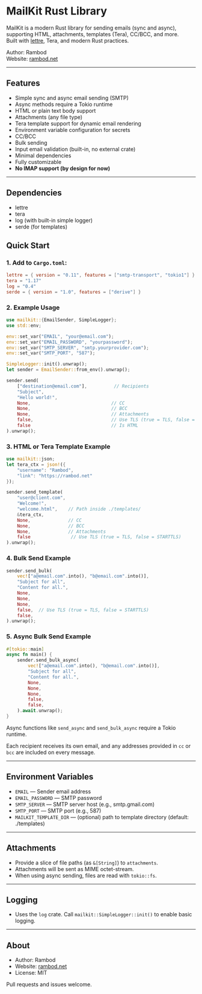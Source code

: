 # MailKit Rust Library

MailKit is a modern Rust library for sending emails (sync and async), supporting HTML, attachments, templates (Tera), CC/BCC, and more.  
Built with [lettre](https://lettre.rs), Tera, and modern Rust practices.

Author: Rambod  
Website: [rambod.net](https://rambod.net)

---

## Features

- Simple sync and async email sending (SMTP)
- Async methods require a Tokio runtime
- HTML or plain text body support
- Attachments (any file type)
- Tera template support for dynamic email rendering
- Environment variable configuration for secrets
- CC/BCC
- Bulk sending
- Input email validation (built-in, no external crate)
- Minimal dependencies
- Fully customizable
- **No IMAP support (by design for now)**

---

## Dependencies

- lettre
- tera
- log (with built-in simple logger)
- serde (for templates)

## Quick Start

### 1. Add to `Cargo.toml`:

```toml
lettre = { version = "0.11", features = ["smtp-transport", "tokio1"] }
tera = "1.17"
log = "0.4"
serde = { version = "1.0", features = ["derive"] }
```

### 2. Example Usage

```rust
use mailkit::{EmailSender, SimpleLogger};
use std::env;

env::set_var("EMAIL", "your@email.com");
env::set_var("EMAIL_PASSWORD", "yourpassword");
env::set_var("SMTP_SERVER", "smtp.yourprovider.com");
env::set_var("SMTP_PORT", "587");

SimpleLogger::init().unwrap();
let sender = EmailSender::from_env().unwrap();

sender.send(
    ["destination@email.com"],          // Recipients
    "Subject",
    "Hello world!",
    None,                              // CC
    None,                              // BCC
    None,                              // Attachments
    false,                             // Use TLS (true = TLS, false = STARTTLS)
    false                              // Is HTML
).unwrap();
```

### 3. HTML or Tera Template Example

```rust
use mailkit::json;
let tera_ctx = json!({
    "username": "Rambod",
    "link": "https://rambod.net"
});

sender.send_template(
    "user@client.com",
    "Welcome!",
    "welcome.html",    // Path inside ./templates/
    &tera_ctx,
    None,              // CC
    None,              // BCC
    None,              // Attachments
    false               // Use TLS (true = TLS, false = STARTTLS)
).unwrap();
```

### 4. Bulk Send Example

```rust
sender.send_bulk(
    vec!["a@email.com".into(), "b@email.com".into()],
    "Subject for all",
    "Content for all.",
    None,
    None,
    None,
    false,  // Use TLS (true = TLS, false = STARTTLS)
    false,
).unwrap();
```

### 5. Async Bulk Send Example

```rust
#[tokio::main]
async fn main() {
    sender.send_bulk_async(
        vec!["a@email.com".into(), "b@email.com".into()],
        "Subject for all",
        "Content for all.",
        None,
        None,
        None,
        false,
        false,
    ).await.unwrap();
}
```

Async functions like `send_async` and `send_bulk_async` require a Tokio runtime.

Each recipient receives its own email, and any addresses provided in `cc` or
`bcc` are included on every message.

---

## Environment Variables

- `EMAIL`            — Sender email address
- `EMAIL_PASSWORD`   — SMTP password
- `SMTP_SERVER`      — SMTP server host (e.g., smtp.gmail.com)
- `SMTP_PORT`        — SMTP port (e.g., 587)
- `MAILKIT_TEMPLATE_DIR` — (optional) path to template directory (default: ./templates)

---

## Attachments

- Provide a slice of file paths (as `&[String]`) to `attachments`.
- Attachments will be sent as MIME octet-stream.
- When using async sending, files are read with `tokio::fs`.

---

## Logging

- Uses the `log` crate. Call `mailkit::SimpleLogger::init()` to enable basic logging.

---

## About

- Author: Rambod
- Website: [rambod.net](https://rambod.net)
- License: MIT

Pull requests and issues welcome.
